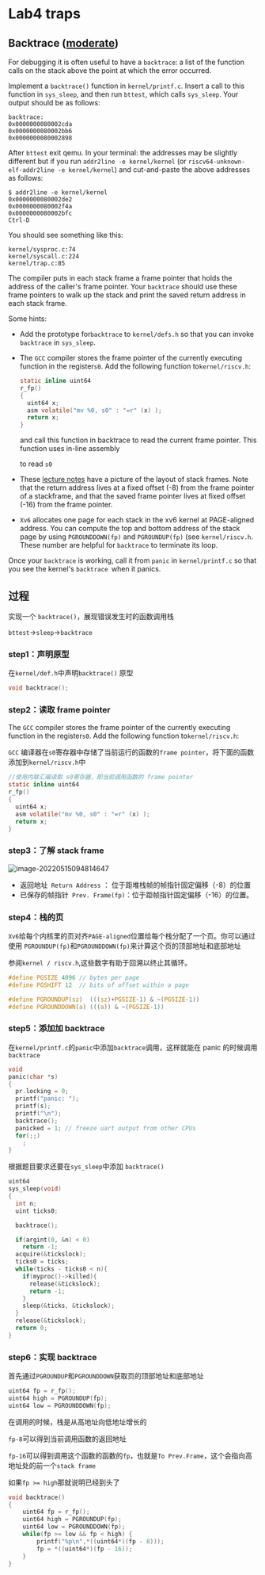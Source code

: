 # Lab4 traps

## Backtrace ([moderate](https://pdos.csail.mit.edu/6.S081/2021/labs/guidance.html))

For debugging it is often useful to have a `backtrace`: a list of the function calls on the stack above the point at which the error occurred.

Implement a `backtrace()` function in `kernel/printf.c`. Insert a call to this function in `sys_sleep`, and then run `bttest`, which calls `sys_sleep`. Your output should be as follows:

```shell
backtrace:
0x0000000080002cda
0x0000000080002bb6
0x0000000080002898
```

After `bttest` exit qemu. In your terminal: the addresses may be slightly different but if you run `addr2line -e kernel/kernel` (or `riscv64-unknown-elf-addr2line -e kernel/kernel`) and cut-and-paste the above addresses as follows:

```shell
$ addr2line -e kernel/kernel
0x0000000080002de2
0x0000000080002f4a
0x0000000080002bfc
Ctrl-D
```

You should see something like this:

```shell
kernel/sysproc.c:74
kernel/syscall.c:224
kernel/trap.c:85
```

The compiler puts in each stack frame a frame pointer that holds the address of the caller's frame pointer. Your `backtrace` should use these frame pointers to walk up the stack and print the saved return address in each stack frame.

Some hints:

- Add the prototype for`backtrace` to `kernel/defs.h` so that you can invoke `backtrace` in `sys_sleep`.

- The `GCC` compiler stores the frame pointer of the currently executing function in the register`s0`. Add the following function to`kernel/riscv.h`:

	```c
	static inline uint64
	r_fp()
	{
	  uint64 x;
	  asm volatile("mv %0, s0" : "=r" (x) );
	  return x;
	}
	```

	and call this function in backtrace to read the current frame pointer. This function uses in-line assembly

	 to read `s0`

- These [lecture notes](https://pdos.csail.mit.edu/6.828/2021/lec/l-riscv-slides.pdf) have a picture of the layout of stack frames. Note that the return address lives at a fixed offset (-8) from the frame pointer of a stackframe, and that the saved frame pointer lives at fixed offset (-16) from the frame pointer.

- `Xv6` allocates one page for each stack in the xv6 kernel at PAGE-aligned address. You can compute the top and bottom address of the stack page by using `PGROUNDDOWN(fp)` and `PGROUNDUP(fp)` (see `kernel/riscv.h`. These number are helpful for `backtrace` to terminate its loop.

Once your `backtrace` is working, call it from `panic` in `kernel/printf.c` so that you see the kernel's `backtrace `when it panics.



## 过程

实现一个 `backtrace()`，展现错误发生时的函数调用栈

`bttest`->`sleep`->`backtrace`



### step1：声明原型

在`kernel/def.h`中声明`backtrace()` 原型

```c
void backtrace();
```



### step2：读取 frame pointer

The `GCC` compiler stores the frame pointer of the currently executing function in the register`s0`. Add the following function to`kernel/riscv.h`:

`GCC` 编译器在`s0`寄存器中存储了当前运行的函数的`frame pointer`，将下面的函数添加到`kernel/riscv.h`中

```c
//使用内联汇编读取 s0寄存器，即当前调用函数的 frame pointer
static inline uint64
r_fp()
{
  uint64 x;
  asm volatile("mv %0, s0" : "=r" (x) );
  return x;
}
```



### step3：了解 stack frame

![image-20220515094814647](https://s2.loli.net/2022/05/15/4xaYqusUhlmztEj.png)



* 返回地址` Return Address` ： 位于距堆栈帧的帧指针固定偏移（-8）的位置
* 已保存的帧指针` Prev. Frame(fp)`：位于距帧指针固定偏移（-16）的位置。



### step4：栈的页

`Xv6`给每个内核里的页对齐`PAGE-aligned`位置给每个栈分配了一个页。你可以通过使用 `PGROUNDUP(fp)`和`PGROUNDDOWN(fp)`来计算这个页的顶部地址和底部地址

参阅`kernel / riscv.h`,这些数字有助于回溯以终止其循环。

```c
#define PGSIZE 4096 // bytes per page
#define PGSHIFT 12  // bits of offset within a page

#define PGROUNDUP(sz)  (((sz)+PGSIZE-1) & ~(PGSIZE-1))
#define PGROUNDDOWN(a) (((a)) & ~(PGSIZE-1))
```



### step5：添加加 backtrace

在`kernel/printf.c`的`panic`中添加`backtrace`调用，这样就能在 panic 的时候调用 `backtrace`

```c
void
panic(char *s)
{
  pr.locking = 0;
  printf("panic: ");
  printf(s);
  printf("\n");
  backtrace();
  panicked = 1; // freeze uart output from other CPUs
  for(;;)
    ;
}
```

根据题目要求还要在`sys_sleep`中添加 `backtrace()`

```c
uint64
sys_sleep(void)
{
  int n;
  uint ticks0;

  backtrace();

  if(argint(0, &n) < 0)
    return -1;
  acquire(&tickslock);
  ticks0 = ticks;
  while(ticks - ticks0 < n){
    if(myproc()->killed){
      release(&tickslock);
      return -1;
    }
    sleep(&ticks, &tickslock);
  }
  release(&tickslock);
  return 0;
}

```



### step6：实现 backtrace

首先通过`PGROUNDUP`和`PGROUNDDOWN`获取页的顶部地址和底部地址

```c
uint64 fp = r_fp();
uint64 high = PGROUNDUP(fp);
uint64 low = PGROUNDDOWN(fp);
```

在调用的时候，栈是从高地址向低地址增长的

`fp-8`可以得到当前调用函数的返回地址

`fp-16`可以得到调用这个函数的函数的`fp`，也就是`To Prev.Frame`，这个会指向高地址处的前一个`stack frame`

如果`fp >= high`那就说明已经到头了

```c
void backtrace()
{
	uint64 fp = r_fp();
	uint64 high = PGROUNDUP(fp);
	uint64 low = PGROUNDDOWN(fp);
	while(fp >= low && fp < high) {
		printf("%p\n",*((uint64*)(fp - 8)));
		fp = *((uint64*)(fp - 16));
	}
}
```

